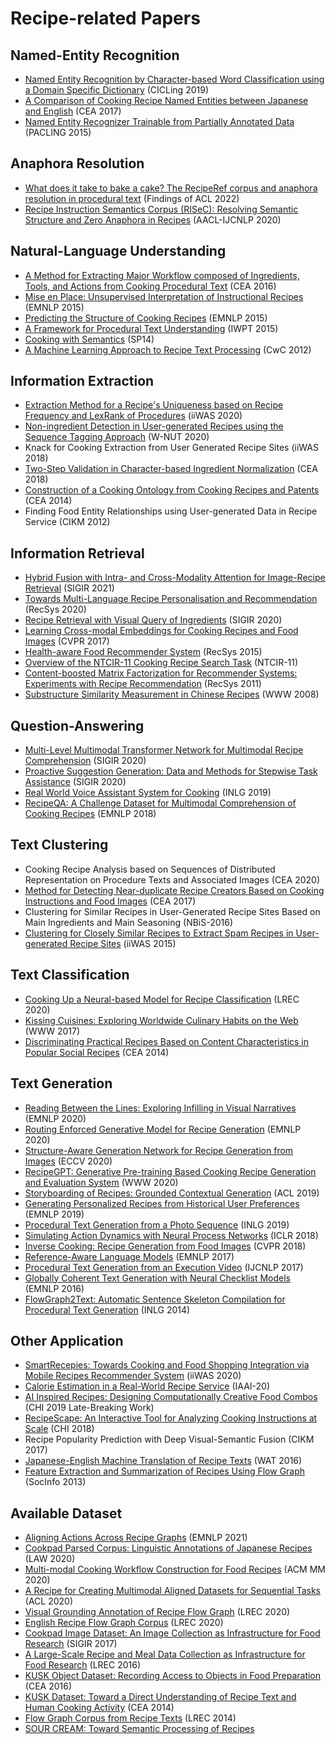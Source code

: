 
# Recipe-related Papers

## Named-Entity Recognition

- [Named Entity Recognition by Character-based Word Classification using a Domain Specific Dictionary](https://easychair.org/publications/preprint_open/3Jfw) (CICLing 2019)
- [A Comparison of Cooking Recipe Named Entities between Japanese and English](http://sro.sussex.ac.uk/id/eprint/69061/1/CEA2017_yamakata_FontEmbedded.pdf) (CEA 2017)
- [Named Entity Recognizer Trainable from Partially Annotated Data](http://sap.ist.i.kyoto-u.ac.jp/EN/bib/intl/SAS-PACLING15.pdf) (PACLING 2015)

## Anaphora Resolution

- [What does it take to bake a cake? The RecipeRef corpus and anaphora resolution in procedural text](https://aclanthology.org/2022.findings-acl.275.pdf) (Findings of ACL 2022)
- [Recipe Instruction Semantics Corpus (RISeC): Resolving Semantic Structure and Zero Anaphora in Recipes](https://www.aclweb.org/anthology/2020.aacl-main.82.pdf) (AACL-IJCNLP 2020)

## Natural-Language Understanding

- [A Method for Extracting Major Workflow composed of Ingredients, Tools, and Actions from Cooking Procedural Text](http://www.lsta.media.kyoto-u.ac.jp/publications/yamakata-CEA16.pdf) (CEA 2016)
- [Mise en Place: Unsupervised Interpretation of Instructional Recipes](https://www.aclweb.org/anthology/D15-1114.pdf) (EMNLP 2015)
- [Predicting the Structure of Cooking Recipes](https://www.aclweb.org/anthology/D15-1090.pdf) (EMNLP 2015)
- [A Framework for Procedural Text Understanding](https://www.aclweb.org/anthology/W15-2206.pdf) (IWPT 2015)
- [Cooking with Semantics](https://www.aclweb.org/anthology/W14-2407.pdf) (SP14)
- [A Machine Learning Approach to Recipe Text Processing](http://www.ar.media.kyoto-u.ac.jp/mori/research/public/CwC12.pdf) (CwC 2012)

## Information Extraction

- [Extraction Method for a Recipe's Uniqueness based on Recipe Frequency and LexRank of Procedures](http://www.iiwas.org/conferences/iiwas2020/proceedings/iiwas-papers/p241-oonita.pdf) (iiWAS 2020)
- [Non-ingredient Detection in User-generated Recipes using the Sequence Tagging Approach](https://www.aclweb.org/anthology/2020.wnut-1.11.pdf) (W-NUT 2020)
- Knack for Cooking Extraction from User Generated Recipe Sites (iiWAS 2018)
- [Two-Step Validation in Character-based Ingredient Normalization](https://dl.acm.org/citation.cfm?id=3230589) (CEA 2018)
- [Construction of a Cooking Ontology from Cooking Recipes and Patents](https://www.researchgate.net/profile/Toshiyuki_Takezawa/publication/290083159_Construction_of_a_cooking_ontology_from_cooking_recipes_and_patents/links/573133d608ae6cca19a1fea5/Construction-of-a-cooking-ontology-from-cooking-recipes-and-patents.pdf) (CEA 2014)
- Finding Food Entity Relationships using User-generated Data in Recipe Service (CIKM 2012)

## Information Retrieval

- [Hybrid Fusion with Intra- and Cross-Modality Attention for Image-Recipe Retrieval](https://dl.acm.org/doi/abs/10.1145/3404835.3462965) (SIGIR 2021)
- [Towards Multi-Language Recipe Personalisation and Recommendation](https://nialltwomey.com/assets/pdf/twomey2020towards.pdf) (RecSys 2020)
- [Recipe Retrieval with Visual Query of Ingredients](https://dl.acm.org/doi/abs/10.1145/3397271.3401244) (SIGIR 2020)
- [Learning Cross-modal Embeddings for Cooking Recipes and Food Images](http://pic2recipe.csail.mit.edu/im2recipe.pdf) (CVPR 2017)
- [Health-aware Food Recommender System](https://www.inf.unibz.it/~ricci/papers/p333-ge-2015.pdf) (RecSys 2015)
- [Overview of the NTCIR-11 Cooking Recipe Search Task](https://pdfs.semanticscholar.org/df7c/cd5d4dce4a9935003cda3ec48179ec552484.pdf) (NTCIR-11)
- [Content-boosted Matrix Factorization for Recommender Systems: Experiments with Recipe Recommendation](http://sas.uwaterloo.ca/~m3zhu/papers/sys031-forbes.pdf) (RecSys 2011)
- [Substructure Similarity Measurement in Chinese Recipes](http://wwwconference.org/www2008/papers/pdf/p979-wang.pdf) (WWW 2008)

## Question-Answering

- [Multi-Level Multimodal Transformer Network for Multimodal Recipe Comprehension](https://dl.acm.org/doi/abs/10.1145/3397271.3401247) (SIGIR 2020)
- [Proactive Suggestion Generation: Data and Methods for Stepwise Task Assistance](https://dl.acm.org/doi/abs/10.1145/3397271.3401272) (SIGIR 2020)
- [Real World Voice Assistant System for Cooking](https://www.aclweb.org/anthology/W19-8663.pdf) (INLG 2019)
- [RecipeQA: A Challenge Dataset for Multimodal Comprehension of Cooking Recipes](https://www.aclweb.org/anthology/D18-1166.pdf) (EMNLP 2018)

## Text Clustering

- Cooking Recipe Analysis based on Sequences of Distributed Representation on Procedure Texts and Associated Images (CEA 2020)
- [Method for Detecting Near-duplicate Recipe Creators Based on Cooking Instructions and Food Images](http://dl.acm.org/citation.cfm?doid=3106668.3106676) (CEA 2017)
- Clustering for Similar Recipes in User-Generated Recipe Sites Based on Main Ingredients and Main Seasoning (NBiS-2016)
- [Clustering for Closely Similar Recipes to Extract Spam Recipes in User-generated Recipe Sites](http://nlp.indsys.chuo-u.ac.jp/pdf/2015/hanai_iiwas2015.pdf) (iiWAS 2015)

## Text Classification

- [Cooking Up a Neural-based Model for Recipe Classification](http://www.lrec-conf.org/proceedings/lrec2020/pdf/2020.lrec-1.615.pdf) (LREC 2020)
- [Kissing Cuisines: Exploring Worldwide Culinary Habits on the Web](https://arxiv.org/pdf/1610.08469.pdf) (WWW 2017)
- [Discriminating Practical Recipes Based on Content Characteristics in Popular Social Recipes](https://dl.acm.org/doi/10.1145/2638728.2641326) (CEA 2014)

## Text Generation

- [Reading Between the Lines: Exploring Infilling in Visual Narratives](https://www.aclweb.org/anthology/2020.emnlp-main.93.pdf) (EMNLP 2020)
- [Routing Enforced Generative Model for Recipe Generation](https://www.aclweb.org/anthology/2020.emnlp-main.311.pdf) (EMNLP 2020)
- [Structure-Aware Generation Network for Recipe Generation from Images](https://arxiv.org/pdf/2009.00944.pdf) (ECCV 2020)
- [RecipeGPT: Generative Pre-training Based Cooking Recipe Generation and Evaluation System](https://arxiv.org/pdf/2003.02498.pdf) (WWW 2020)
- [Storyboarding of Recipes: Grounded Contextual Generation](https://www.aclweb.org/anthology/P19-1606.pdf) (ACL 2019)
- [Generating Personalized Recipes from Historical User Preferences](https://www.aclweb.org/anthology/D19-1613.pdf) (EMNLP 2019)
- [Procedural Text Generation from a Photo Sequence](https://www.aclweb.org/anthology/W19-8650.pdf) (INLG 2019)
- [Simulating Action Dynamics with Neural Process Networks](https://arxiv.org/pdf/1711.05313.pdf) (ICLR 2018)
- [Inverse Cooking: Recipe Generation from Food Images](https://arxiv.org/pdf/1812.06164.pdf) (CVPR 2018)
- [Reference-Aware Language Models](https://www.aclweb.org/anthology/D17-1197.pdf) (EMNLP 2017)
- [Procedural Text Generation from an Execution Video](https://www.aclweb.org/anthology/I17-1033.pdf) (IJCNLP 2017)
- [Globally Coherent Text Generation with Neural Checklist Models](https://www.aclweb.org/anthology/D16-1032.pdf) (EMNLP 2016)
- [FlowGraph2Text: Automatic Sentence Skeleton Compilation for Procedural Text Generation](https://www.aclweb.org/anthology/W14-4418.pdf) (INLG 2014)

## Other Application

- [SmartRecepies: Towards Cooking and Food Shopping Integration via Mobile Recipes Recommender System](http://www.iiwas.org/conferences/iiwas2020/proceedings/iiwas-papers/p144-starychfojtu.pdf) (iiWAS 2020)
- [Calorie Estimation in a Real-World Recipe Service](https://aaai.org/Papers/AAAI/2020GB/IAAI-HarashimaJ.133.pdf) (IAAI-20)
- [AI Inspired Recipes: Designing Computationally Creative Food Combos](https://dl.acm.org/doi/10.1145/3290607.3312948) (CHI 2019 Late-Breaking Work)
- [RecipeScape: An Interactive Tool for Analyzing Cooking Instructions at Scale](https://dl.acm.org/doi/10.1145/3173574.3174025) (CHI 2018)
- Recipe Popularity Prediction with Deep Visual-Semantic Fusion (CIKM 2017)
- [Japanese-English Machine Translation of Recipe Texts](https://www.aclweb.org/anthology/W16-4603.pdf) (WAT 2016)
- [Feature Extraction and Summarization of Recipes Using Flow Graph](http://www.lsta.media.kyoto-u.ac.jp/mori/research/public/yamakata-SocInfo13.pdf) (SocInfo 2013)

## Available Dataset

- [Aligning Actions Across Recipe Graphs](https://aclanthology.org/2021.emnlp-main.554.pdf) (EMNLP 2021)
- [Cookpad Parsed Corpus: Linguistic Annotations of Japanese Recipes](https://www.aclweb.org/anthology/2020.law-1.8.pdf) (LAW 2020)
- [Multi-modal Cooking Workflow Construction for Food Recipes](https://arxiv.org/pdf/2008.09151.pdf) (ACM MM 2020)
- [A Recipe for Creating Multimodal Aligned Datasets for Sequential Tasks](https://www.aclweb.org/anthology/2020.acl-main.440.pdf) (ACL 2020)
- [Visual Grounding Annotation of Recipe Flow Graph](http://www.lrec-conf.org/proceedings/lrec2020/pdf/2020.lrec-1.527.pdf) (LREC 2020)
- [English Recipe Flow Graph Corpus](http://www.lrec-conf.org/proceedings/lrec2020/pdf/2020.lrec-1.638.pdf) (LREC 2020)
- [Cookpad Image Dataset: An Image Collection as Infrastructure for Food Research](https://dl.acm.org/citation.cfm?id=3080686) (SIGIR 2017)
- [A Large-Scale Recipe and Meal Data Collection as Infrastructure for Food Research](http://www.lrec-conf.org/proceedings/lrec2016/pdf/320_Paper.pdf) (LREC 2016)
- [KUSK Object Dataset: Recording Access to Objects in Food Preparation](http://www.ar.media.kyoto-u.ac.jp/publications/hashimoto-CEA16.pdf) (CEA 2016)
- [KUSK Dataset: Toward a Direct Understanding of Recipe Text and Human Cooking Activity](http://ubicomp.org/ubicomp2014/proceedings/ubicomp_adjunct/workshops/CEA/p583-hashimoto.pdf) (CEA 2014)
- [Flow Graph Corpus from Recipe Texts](http://www.ar.media.kyoto-u.ac.jp/mori/research/public/LREC14-recipe.pdf) (LREC 2014)
- [SOUR CREAM: Toward Semantic Processing of Recipes](https://www.cs.cmu.edu/~nasmith/papers/tasse+smith.tr08.pdf)

